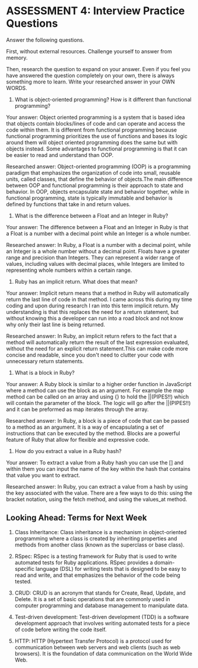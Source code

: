 # ASSESSMENT 4: Interview Practice Questions

Answer the following questions.

First, without external resources. Challenge yourself to answer from memory.

Then, research the question to expand on your answer. Even if you feel you have answered the question completely on your own, there is always something more to learn. Write your researched answer in your OWN WORDS.

1. What is object-oriented programming? How is it different than functional programming?

Your answer: Object oriented programming is a system that is based idea that objects contain blocks/lines of code and can operate and access the code within them. It is different from functional programming because functional programming prioritizes the use of functions and bases its logic around them will object oriented programming does the same but with objects instead. Some advantages to functional programming is that it can be easier to read and understand than OOP.

Researched answer: Object-oriented programming (OOP) is a programming paradigm that emphasizes the organization of code into small, reusable units, called classes, that define the behavior of objects.The main difference between OOP and functional programming is their approach to state and behavior. In OOP, objects encapsulate state and behavior together, while in functional programming, state is typically immutable and behavior is defined by functions that take in and return values.

1. What is the difference between a Float and an Integer in Ruby?

Your answer: The difference between a Float and an Integer in Ruby is that a Float is a number with a decimal point while an Integer is a whole number. 

Researched answer: In Ruby, a Float is a number with a decimal point, while an Integer is a whole number without a decimal point. Floats have a greater range and precision than Integers. They can represent a wider range of values, including values with decimal places, while Integers are limited to representing whole numbers within a certain range.

1. Ruby has an implicit return. What does that mean?

Your answer: Implicit return means that a method in Ruby will automatically return the last line of code in that method. I came across this during my time coding and upon during research I ran into this term implicit return. My understanding is that this replaces the need for a return statement, but without knowing this a developer can run into a road block and not know why only their last line is being returned.

Researched answer: In Ruby, an implicit return refers to the fact that a method will automatically return the result of the last expression evaluated, without the need for an explicit return statement.This can make code more concise and readable, since you don't need to clutter your code with unnecessary return statements.

1. What is a block in Ruby?

Your answer: A Ruby block is similar to a higher order function in JavaScript where a method can use the block as an argument. For example the map method can be called on an array and using {} to hold the ||(PIPES‼️) which will contain the parameter of the block. The logic will go after the ||(PIPES‼️) and it can be preformed as map iterates through the array.

Researched answer: In Ruby, a block is a piece of code that can be passed to a method as an argument. It is a way of encapsulating a set of instructions that can be executed by the method. Blocks are a powerful feature of Ruby that allow for flexible and expressive code.

1. How do you extract a value in a Ruby hash?

Your answer: To extract a value from a Ruby hash you can use the [] and within them you can input the name of the key within the hash that contains that value you want to extract.

Researched answer: In Ruby, you can extract a value from a hash by using the key associated with the value. There are a few ways to do this: using the bracket notation, using the fetch method, and using the values_at method.

## Looking Ahead: Terms for Next Week

1. Class Inheritance: Class inheritance is a mechanism in object-oriented programming where a class is created by inheriting properties and methods from another class (known as the superclass or base class).

2. RSpec: RSpec is a testing framework for Ruby that is used to write automated tests for Ruby applications. RSpec provides a domain-specific language (DSL) for writing tests that is designed to be easy to read and write, and that emphasizes the behavior of the code being tested.

3. CRUD: CRUD is an acronym that stands for Create, Read, Update, and Delete. It is a set of basic operations that are commonly used in computer programming and database management to manipulate data.

4. Test-driven development: Test-driven development (TDD) is a software development approach that involves writing automated tests for a piece of code before writing the code itself.

5. HTTP: HTTP (Hypertext Transfer Protocol) is a protocol used for communication between web servers and web clients (such as web browsers). It is the foundation of data communication on the World Wide Web.
